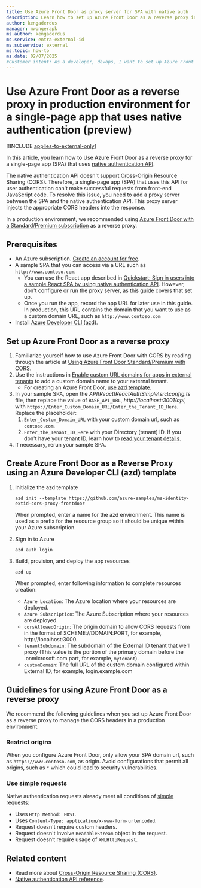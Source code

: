 ```yaml
---
title: Use Azure Front Door as proxy server for SPA with native auth
description: Learn how to set up Azure Front Door as a reverse proxy in a production environment for a single-page app that uses native authentication.
author: kengaderdus
manager: mwongerapk
ms.author: kengaderdus
ms.service: entra-external-id
ms.subservice: external
ms.topic: how-to
ms.date: 02/07/2025
#Customer intent: As a developer, devops, I want to set up Azure Front Door so that I can use it as a reverse proxy server for a single-page app that authenticates users by using native authentication API in a production environment
---
```


# Use Azure Front Door as a reverse proxy in production environment for a single-page app that uses native authentication (preview)

[!INCLUDE [applies-to-external-only](../external-id/includes/applies-to-external-only.md)]

In this article, you learn how to Use Azure Front Door as a reverse proxy for a single-page app (SPA) that uses [native authentication API](/entra/identity-platform/reference-native-authentication-api?toc=/entra/external-id/toc.json&bc=/entra/external-id/breadcrumb/toc.json).

The native authentication API doesn't support Cross-Origin Resource Sharing (CORS). Therefore, a single-page app (SPA) that uses this API for user authentication can't make successful requests from front-end JavaScript code. To resolve this issue, you need to add a proxy server between the SPA and the native authentication API. This proxy server injects the appropriate CORS headers into the response.

In a production environment, we recommended using [Azure Front Door with a Standard/Premium subscription](/azure/frontdoor/standard-premium/troubleshoot-cross-origin-resources) as a reverse proxy.

## Prerequisites
- An Azure subscription. [Create an account for free](https://azure.microsoft.com/free/?ref=microsoft.com&utm_source=microsoft.com&utm_medium=docs&utm_campaign=visualstudio).
- A sample SPA that you can access via a URL such as `http://www.contoso.com`:
    - You can use the React app described in [Quickstart: Sign in users into a sample React SPA by using native authentication API](quickstart-native-authentication-single-page-app-react-sign-in.md). However, don't configure or run the proxy server, as this guide covers that set up.
    - Once you run the app, record the app URL for later use in this guide. In production, this URL contains the domain that you want to use as a custom domain URL, such as `http://www.contoso.com`
- Install [Azure Developer CLI (azd)](/azure/developer/azure-developer-cli/install-azd?tabs=winget-windows%2Cbrew-mac%2Cscript-linux&pivots=os-windows).

## Set up Azure Front Door as a reverse proxy

1. Familiarize yourself how to use Azure Front Door with CORS by reading through the article at [Using Azure Front Door Standard/Premium with CORS](/azure/frontdoor/standard-premium/troubleshoot-cross-origin-resources).
1. Use the instructions in [Enable custom URL domains for apps in external tenants](../external-id/customers/how-to-custom-url-domain.md) to add a custom domain name to your external tenant.
    - For creating an Azure Front Door, [use azd template](#create-azure-front-door-as-a-reverse-proxy-using-an-azure-developer-cli-azd-template).
1. In your sample SPA, open the *API\React\ReactAuthSimple\src\config.ts* file, then replace the value of `BASE_API_URL`, *http://localhost:3001/api*, with `https://Enter_Custom_Domain_URL/Enter_the_Tenant_ID_Here`. Replace the placeholder:
    1. `Enter_Custom_Domain_URL` with your custom domain url, such as `contoso.com`.
    1. `Enter_the_Tenant_ID_Here` with your Directory (tenant) ID. If you don't have your tenant ID, learn how to [read your tenant details](../external-id/customers/how-to-create-external-tenant-portal.md#get-the-external-tenant-details).
1. If necessary, rerun your sample SPA. 

## Create Azure Front Door as a Reverse Proxy using an Azure Developer CLI (azd) template

1. Initialize the azd template

    ```console
    azd init --template https://github.com/azure-samples/ms-identity-extid-cors-proxy-frontdoor
    ```

    When prompted, enter a name for the azd environment. This name is used as a prefix for the resource group so it should be unique within your Azure subscription.

1. Sign in to Azure

    ```console
    azd auth login
    ```

1. Build, provision, and deploy the app resources

    ```console
    azd up
    ```

    When prompted, enter following information to complete resources creation:

    - `Azure Location`: The Azure location where your resources are deployed.
    - `Azure Subscription`: The Azure Subscription where your resources are deployed.
    - `corsAllowedOrigin`: The origin domain to allow CORS requests from in the format of SCHEME://DOMAIN:PORT, for example, http://localhost:3000.
    - `tenantSubdomain`: The subdomain of the External ID tenant that we'll proxy (This value is the portion of the primary domain before the .onmicrosoft.com part, for example, `mytenant`).
    - `customDomain`: The full URL of the custom domain configured within External ID, for example, login.example.com

## Guidelines for using Azure Front Door as a reverse proxy 

We recommend the following guidelines when you set up Azure Front Door as a reverse proxy to manage the CORS headers in a production environment:

### Restrict origins

When you configure Azure Front Door, only allow your SPA domain url, such as `https://www.contoso.com`, as origin. Avoid configurations that permit all origins, such as `*` which could lead to security vulnerabilities.

### Use simple requests

 Native authentication requests already meet all conditions of [simple requests](https://developer.mozilla.org/docs/Web/HTTP/CORS#simple_requests):

- Uses `Http Method: POST`.
- Uses `Content-Type: application/x-www-form-urlencoded`.
- Request doesn't require custom headers. 
- Request doesn't involve `ReadableStream` object in the request. 
- Request doesn’t require usage of `XMLHttpRequest`.  

## Related content
- Read more about [Cross-Origin Resource Sharing (CORS)](https://developer.mozilla.org/docs/Web/HTTP/CORS).
- [Native authentication API reference](/entra/identity-platform/reference-native-authentication-api?toc=/entra/external-id/toc.json&bc=/entra/external-id/breadcrumb/toc.json).